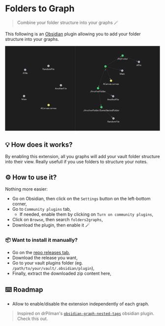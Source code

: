 # Folders to Graph

> Combine your folder structure into your graphs :magic_wand:

This following is an [Obsidian](https://obsidian.md) plugin allowing you to add your folder structure into your graphs.

![](./media/readme_thumbnail.png)

## :bulb: How does it works?

By enabling this extension, all you graphs will add your vault folder structure into their view. Really usefull if you
use folders to structure your notes.

## :gear: How to use it?

Nothing more easier:

-   Go on Obsidian, then click on the `Settings` button on the left-bottom corner,
-   Go to `Community plugins` tab,
    -   If needed, enable them by clicking on `Turn on community plugins`,
-   Click on `Browse`, then search `folders2graphs`,
-   Download the plugin, then enable it :magic_wand:

### :package: Want to install it manually?

-   Go on the [repo releases tab](https://github.com/Ratibus11/folders2graph/releases),
-   Download the release you want,
-   Go to your vault plugins folder (eg. `/path/to/your/vault/.obsidian/plugin`),
-   Finally, extract the downloaded zip content here,

## :keyboard: Roadmap

-   Allow to enable/disable the extension independently of each graph.

> Inspired on drPilman's [`obsidian-graph-nested-tags`](https://github.com/drPilman/obsidian-graph-nested-tags) obsidian
> plugin. Check this out.
